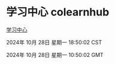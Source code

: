 # 学习中心 colearnhub
[学习中心](http://219.139.197.74:56308/colearnhub/)

2024年 10月 28日 星期一 18:50:02 CST

2024年 10月 28日 星期一 10:50:02 GMT
